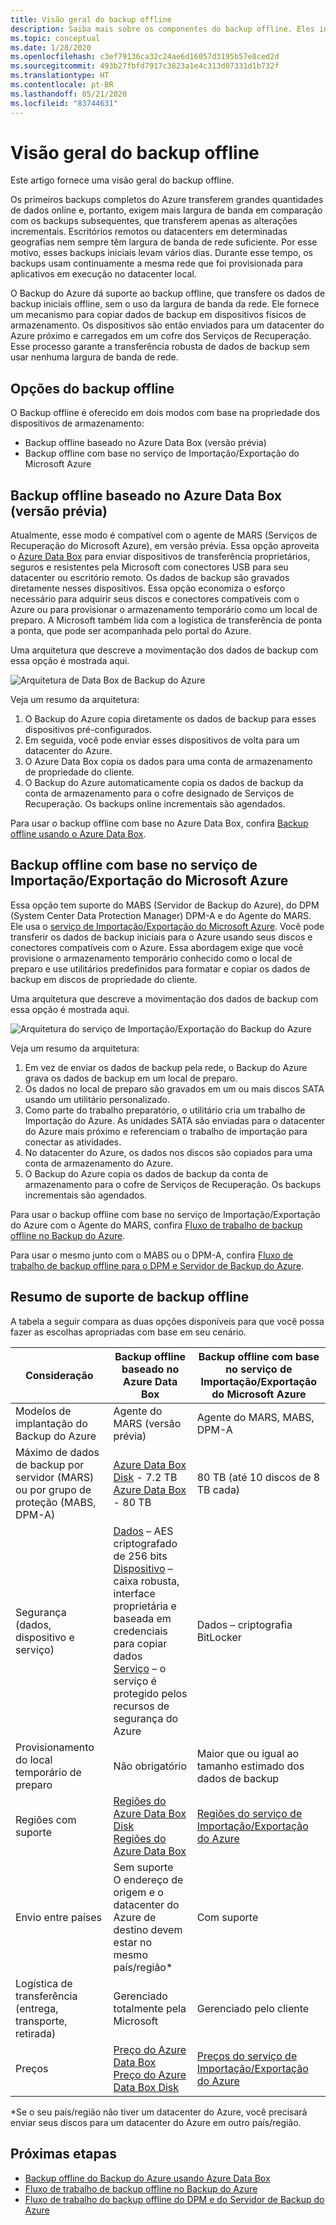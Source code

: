 ```yaml
---
title: Visão geral do backup offline
description: Saiba mais sobre os componentes do backup offline. Eles incluem backup offline baseado em Azure Data Box e backup offline com base no serviço de Importação/Exportação do Microsoft Azure.
ms.topic: conceptual
ms.date: 1/28/2020
ms.openlocfilehash: c3ef79136ca32c24ae6d16057d3195b57e8ced2d
ms.sourcegitcommit: 493b27fbfd7917c3823a1e4c313d07331d1b732f
ms.translationtype: HT
ms.contentlocale: pt-BR
ms.lasthandoff: 05/21/2020
ms.locfileid: "83744631"
---
```

# <a name="overview-of-offline-backup"></a>Visão geral do backup offline

Este artigo fornece uma visão geral do backup offline.

Os primeiros backups completos do Azure transferem grandes quantidades de dados online e, portanto, exigem mais largura de banda em comparação com os backups subsequentes, que transferem apenas as alterações incrementais. Escritórios remotos ou datacenters em determinadas geografias nem sempre têm largura de banda de rede suficiente. Por esse motivo, esses backups iniciais levam vários dias. Durante esse tempo, os backups usam continuamente a mesma rede que foi provisionada para aplicativos em execução no datacenter local.

O Backup do Azure dá suporte ao backup offline, que transfere os dados de backup iniciais offline, sem o uso da largura de banda da rede. Ele fornece um mecanismo para copiar dados de backup em dispositivos físicos de armazenamento. Os dispositivos são então enviados para um datacenter do Azure próximo e carregados em um cofre dos Serviços de Recuperação. Esse processo garante a transferência robusta de dados de backup sem usar nenhuma largura de banda de rede.

## <a name="offline-backup-options"></a>Opções do backup offline

O Backup offline é oferecido em dois modos com base na propriedade dos dispositivos de armazenamento:

- Backup offline baseado no Azure Data Box (versão prévia)
- Backup offline com base no serviço de Importação/Exportação do Microsoft Azure

## <a name="offline-backup-based-on-azure-data-box-preview"></a>Backup offline baseado no Azure Data Box (versão prévia)

Atualmente, esse modo é compatível com o agente de MARS (Serviços de Recuperação do Microsoft Azure), em versão prévia. Essa opção aproveita o [Azure Data Box](https://azure.microsoft.com/services/databox/) para enviar dispositivos de transferência proprietários, seguros e resistentes pela Microsoft com conectores USB para seu datacenter ou escritório remoto. Os dados de backup são gravados diretamente nesses dispositivos. Essa opção economiza o esforço necessário para adquirir seus discos e conectores compatíveis com o Azure ou para provisionar o armazenamento temporário como um local de preparo. A Microsoft também lida com a logística de transferência de ponta a ponta, que pode ser acompanhada pelo portal do Azure.

Uma arquitetura que descreve a movimentação dos dados de backup com essa opção é mostrada aqui.

![Arquitetura de Data Box de Backup do Azure](./media/offline-backup-overview/azure-backup-databox-architecture.png)

Veja um resumo da arquitetura:

1. O Backup do Azure copia diretamente os dados de backup para esses dispositivos pré-configurados.
2. Em seguida, você pode enviar esses dispositivos de volta para um datacenter do Azure.
3. O Azure Data Box copia os dados para uma conta de armazenamento de propriedade do cliente.
4. O Backup do Azure automaticamente copia os dados de backup da conta de armazenamento para o cofre designado de Serviços de Recuperação. Os backups online incrementais são agendados.

Para usar o backup offline com base no Azure Data Box, confira [Backup offline usando o Azure Data Box](offline-backup-azure-data-box.md).

## <a name="offline-backup-based-on-the-azure-importexport-service"></a>Backup offline com base no serviço de Importação/Exportação do Microsoft Azure

Essa opção tem suporte do MABS (Servidor de Backup do Azure), do DPM (System Center Data Protection Manager) DPM-A e do Agente do MARS. Ele usa o [serviço de Importação/Exportação do Microsoft Azure](https://docs.microsoft.com/azure/storage/common/storage-import-export-service). Você pode transferir os dados de backup iniciais para o Azure usando seus discos e conectores compatíveis com o Azure. Essa abordagem exige que você provisione o armazenamento temporário conhecido como o local de preparo e use utilitários predefinidos para formatar e copiar os dados de backup em discos de propriedade do cliente.

Uma arquitetura que descreve a movimentação dos dados de backup com essa opção é mostrada aqui.

![Arquitetura do serviço de Importação/Exportação do Backup do Azure](./media/offline-backup-overview/azure-backup-import-export.png)

Veja um resumo da arquitetura:

1. Em vez de enviar os dados de backup pela rede, o Backup do Azure grava os dados de backup em um local de preparo.
2. Os dados no local de preparo são gravados em um ou mais discos SATA usando um utilitário personalizado.
3. Como parte do trabalho preparatório, o utilitário cria um trabalho de Importação do Azure. As unidades SATA são enviadas para o datacenter do Azure mais próximo e referenciam o trabalho de importação para conectar as atividades.
4. No datacenter do Azure, os dados nos discos são copiados para uma conta de armazenamento do Azure.
5. O Backup do Azure copia os dados de backup da conta de armazenamento para o cofre de Serviços de Recuperação. Os backups incrementais são agendados.

Para usar o backup offline com base no serviço de Importação/Exportação do Azure com o Agente do MARS, confira [Fluxo de trabalho de backup offline no Backup do Azure](https://docs.microsoft.com/azure/backup/backup-azure-backup-import-export).

Para usar o mesmo junto com o MABS ou o DPM-A, confira [Fluxo de trabalho de backup offline para o DPM e Servidor de Backup do Azure](https://docs.microsoft.com/azure/backup/backup-azure-backup-server-import-export-).

## <a name="offline-backup-support-summary"></a>Resumo de suporte de backup offline

A tabela a seguir compara as duas opções disponíveis para que você possa fazer as escolhas apropriadas com base em seu cenário.

| **Consideração**                                            | **Backup offline baseado no Azure Data Box**                     | **Backup offline com base no serviço de Importação/Exportação do Microsoft Azure**                |
| ------------------------------------------------------------ | ------------------------------------------------------------ | ------------------------------------------------------------ |
| Modelos de implantação do Backup do Azure                              | Agente do MARS (versão prévia)                                              | Agente do MARS, MABS, DPM-A                                           |
| Máximo de dados de backup por servidor (MARS) ou por grupo de proteção (MABS, DPM-A) | [Azure Data Box Disk](https://docs.microsoft.com/azure/databox/data-box-disk-overview) - 7.2 TB <br> [Azure Data Box](https://docs.microsoft.com/azure/databox/data-box-overview) - 80 TB       | 80 TB (até 10 discos de 8 TB cada)                          |
| Segurança (dados, dispositivo e serviço)                           | [Dados](https://docs.microsoft.com/azure/databox/data-box-security#data-box-data-protection) – AES criptografado de 256 bits <br> [Dispositivo](https://docs.microsoft.com/azure/databox/data-box-security#data-box-device-protection) – caixa robusta, interface proprietária e baseada em credenciais para copiar dados <br> [Serviço](https://docs.microsoft.com/azure/databox/data-box-security#data-box-service-protection) – o serviço é protegido pelos recursos de segurança do Azure | Dados – criptografia BitLocker                                 |
| Provisionamento do local temporário de preparo                     | Não obrigatório                                                | Maior que ou igual ao tamanho estimado dos dados de backup        |
| Regiões com suporte                                           | [Regiões do Azure Data Box Disk](https://docs.microsoft.com/azure/databox/data-box-disk-overview#region-availability) <br> [Regiões do Azure Data Box](https://docs.microsoft.com/azure/databox/data-box-disk-overview#region-availability) | [Regiões do serviço de Importação/Exportação do Azure](https://docs.microsoft.com/azure/storage/common/storage-import-export-service#region-availability) |
| Envio entre países                                     | Sem suporte  <br>    O endereço de origem e o datacenter do Azure de destino devem estar no mesmo país/região* | Com suporte                                                    |
| Logística de transferência (entrega, transporte, retirada)           | Gerenciado totalmente pela Microsoft                                     | Gerenciado pelo cliente                                            |
| Preços                                                      | [Preço do Azure Data Box](https://azure.microsoft.com/pricing/details/databox/) <br> [Preço do Azure Data Box Disk](https://azure.microsoft.com/pricing/details/databox/disk/) | [Preços do serviço de Importação/Exportação do Azure](https://azure.microsoft.com/pricing/details/storage-import-export/) |

*Se o seu país/região não tiver um datacenter do Azure, você precisará enviar seus discos para um datacenter do Azure em outro país/região.

## <a name="next-steps"></a>Próximas etapas

- [Backup offline do Backup do Azure usando Azure Data Box](offline-backup-azure-data-box.md#backup-data-size-and-supported-data-box-skus)
- [Fluxo de trabalho de backup offline no Backup do Azure](backup-azure-backup-import-export.md)
- [Fluxo de trabalho do backup offline do DPM e do Servidor de Backup do Azure](backup-azure-backup-server-import-export-.md)
